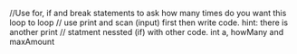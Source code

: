 //Use for, if and break statements to ask how many times do you want this loop to loop
// use print and scan (input) first then write code. hint: there is another print 
// statment nessted (if) with other code. int a, howMany and maxAmount 

